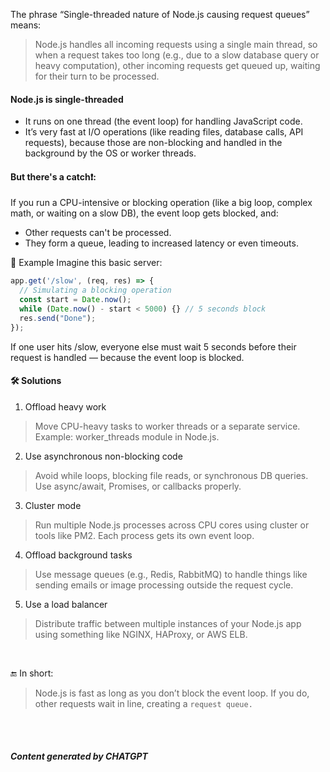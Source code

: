 The phrase “Single-threaded nature of Node.js causing request queues” means:
> Node.js handles all incoming requests using a single main thread, so when a request takes too long (e.g., due to a slow database query or heavy computation), other incoming requests get queued up, waiting for their turn to be processed.

#### Node.js is single-threaded
* It runs on one thread (the event loop) for handling JavaScript code.
* It’s very fast at I/O operations (like reading files, database calls, API requests), because those are non-blocking and handled in the background by the OS or worker threads.

#### But there's a catch❗:
If you run a CPU-intensive or blocking operation (like a big loop, complex math, or waiting on a slow DB), the event loop gets blocked, and:
* Other requests can't be processed.
* They form a queue, leading to increased latency or even timeouts.

🧠 Example
Imagine this basic server:
```javascript
app.get('/slow', (req, res) => {
  // Simulating a blocking operation
  const start = Date.now();
  while (Date.now() - start < 5000) {} // 5 seconds block
  res.send("Done");
});
```
If one user hits /slow, everyone else must wait 5 seconds before their request is handled — because the event loop is blocked.

#### 🛠️ Solutions
1. Offload heavy work
> Move CPU-heavy tasks to worker threads or a separate service.
> Example: worker_threads module in Node.js.

2. Use asynchronous non-blocking code
> Avoid while loops, blocking file reads, or synchronous DB queries.
> Use async/await, Promises, or callbacks properly.

3. Cluster mode
> Run multiple Node.js processes across CPU cores using cluster or tools like PM2.
> Each process gets its own event loop.

4. Offload background tasks
> Use message queues (e.g., Redis, RabbitMQ) to handle things like sending emails or image processing outside the request cycle.

5. Use a load balancer
> Distribute traffic between multiple instances of your Node.js app using something like NGINX, HAProxy, or AWS ELB.

<br>

🔚 In short:
> Node.js is fast as long as you don’t block the event loop. If you do, other requests wait in line, creating a `request queue.`

<br>
<br>

##### Content generated by CHATGPT

